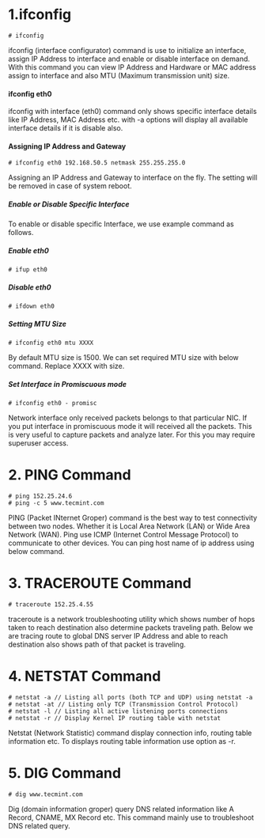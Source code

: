 # 1.ifconfig
    # ifconfig

ifconfig (interface configurator) command is use to initialize an interface, assign IP Address to interface and enable or disable interface on demand. With this command you can view IP Address and Hardware or MAC address assign to interface and also MTU (Maximum transmission unit) size.
#### ifconfig eth0
ifconfig with interface (eth0) command only shows specific interface details like IP Address, MAC Address etc. with -a options will display all available interface details if it is disable also.

#### Assigning IP Address and Gateway
    # ifconfig eth0 192.168.50.5 netmask 255.255.255.0
Assigning an IP Address and Gateway to interface on the fly. The setting will be removed in case of system reboot.

##### Enable or Disable Specific Interface
To enable or disable specific Interface, we use example command as follows.
##### Enable eth0
    # ifup eth0
##### Disable eth0
    # ifdown eth0

##### Setting MTU Size
    # ifconfig eth0 mtu XXXX
By default MTU size is 1500. We can set required MTU size with below command. Replace XXXX with size.

##### Set Interface in Promiscuous mode
    # ifconfig eth0 - promisc   
Network interface only received packets belongs to that particular NIC. If you put interface in promiscuous mode it will received all the packets. This is very useful to capture packets and analyze later. For this you may require superuser access.

# 2. PING Command
    # ping 152.25.24.6
    # ping -c 5 www.tecmint.com
PING (Packet INternet Groper) command is the best way to test connectivity between two nodes. Whether it is Local Area Network (LAN) or Wide Area Network (WAN). Ping use ICMP (Internet Control Message Protocol) to communicate to other devices. You can ping host name of ip address using below command.

# 3. TRACEROUTE Command
    # traceroute 152.25.4.55
traceroute is a network troubleshooting utility which shows number of hops taken  to reach destination also determine packets traveling path. Below we are tracing route to global DNS server IP Address and able to reach destination also shows path of that packet is traveling.

# 4. NETSTAT Command
    # netstat -a // Listing all ports (both TCP and UDP) using netstat -a 
    # netstat -at // Listing only TCP (Transmission Control Protocol) 
    # netstat -l // Listing all active listening ports connections
    # netstat -r // Display Kernel IP routing table with netstat
    
Netstat (Network Statistic) command display connection info, routing table information etc. To displays routing table information use option as -r.

# 5. DIG Command
    # dig www.tecmint.com
Dig (domain information groper) query DNS related information like A Record, CNAME, MX Record etc. This command mainly use to troubleshoot DNS related query.





